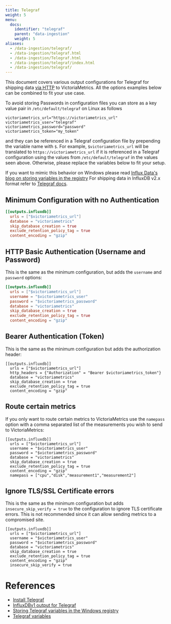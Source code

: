 ```yaml
---
title: Telegraf
weight: 5
menu:
  docs:
    identifier: "telegraf"
    parent: "data-ingestion"
    weight: 5
aliases:
  - /data-ingestion/telegraf/
  - /data-ingestion/telegraf.html
  - /data-ingestion/Telegraf.html
  - /data-ingestion/telegraf/index.html
  - /data-ingestion/telegraf/
---
```

This document covers various output configurations for Telegraf for shipping data [via HTTP](https://docs.victoriametrics.com/#how-to-send-data-from-influxdb-compatible-agents-such-as-telegraf)
to VictoriaMetrics. All the options examples below can be combined to fit your use case.

To avoid storing Passwords in configuration files you can store as a key value pair in `/etc/default/telegraf` on Linux as follows
```
victoriametrics_url="https://victoriametrics_url"
victoriametrics_user="telegraf"
victoriametrics_password="password"
victoriametrics_token="my_token"
```
and they can be referenced in a Telegraf configuration file by prepending the variable name with `$`.
For example, `$victoriametrics_url` will be translated to `https://victoriametrics_url` if it is referenced in a Telegraf configuration using the values from `/etc/default/telegraf` in the values seen above.
Otherwise, please replace the variables below to fit your setup.

If you want to mimic this behavior on Windows please read [Influx Data's blog on storing variables in the registry](https://www.influxdata.com/blog/using-telegraf-on-windows/)
For shipping data in InfluxDB v2.x format refer to [Telegraf docs](https://github.com/influxdata/telegraf/blob/master/plugins/outputs/influxdb_v2/README.md).

## Minimum Configuration with no Authentication

```toml
[[outputs.influxdb]]
  urls = ["$victoriametrics_url"]
  database = "victoriametrics"
  skip_database_creation = true
  exclude_retention_policy_tag = true
  content_encoding = "gzip"
```

## HTTP Basic Authentication (Username and Password)

This is the same as the minimum configuration, but adds the `username` and `password` options:
```toml
[[outputs.influxdb]]
  urls = ["$victoriametrics_url"]
  username = "$victoriametrics_user"
  password = "$victoriametrics_password"
  database = "victoriametrics"
  skip_database_creation = true
  exclude_retention_policy_tag = true
  content_encoding = "gzip"
```

## Bearer Authentication (Token)

This is the same as the minimum configuration but adds the authorization header:
```
[[outputs.influxdb]]
  urls = ["$victoriametrics_url"]
  http_headers = {"Authorization" = "Bearer $victoriametrics_token"}
  database = "victoriametrics"
  skip_database_creation = true
  exclude_retention_policy_tag = true
  content_encoding = "gzip"
```

## Route certain metrics

If you only want to route certain metrics to VictoriaMetrics use the `namepass` option with a comma separated list of the measurements you wish to send to VictoriaMetrics:
```
[[outputs.influxdb]]
  urls = ["$victoriametrics_url"]
  username = "$victoriametrics_user"
  password = "$victoriametrics_password"
  database = "victoriametrics"
  skip_database_creation = true
  exclude_retention_policy_tag = true
  content_encoding = "gzip"
  namepass = ["cpu","disk","measurement1","measurement2"]
```

## Ignore TLS/SSL Certificate errors

This is the same as the minimum configuration but adds `insecure_skip_verify = true` to the configuration to ignore TLS certificate errors.
This is not recommended since it can allow sending metrics to a compromised site.

```
[[outputs.influxdb]]
  urls = ["$victoriametrics_url"]
  username = "$victoriametrics_user"
  password = "$victoriametrics_password"
  database = "victoriametrics"
  skip_database_creation = true
  exclude_retention_policy_tag = true
  content_encoding = "gzip"
  insecure_skip_verify = true
```

# References 

- [Install Telegraf](https://docs.influxdata.com/telegraf/v1/install/)
- [InfluxDBv1 output for Telegraf](https://github.com/influxdata/telegraf/tree/master/plugins/outputs/influxdb)
- [Storing Telegraf variables in the Windows registry](https://www.influxdata.com/blog/using-telegraf-on-windows/)
- [Telegraf variables](https://docs.influxdata.com/telegraf/v1/configuration/#example-telegraf-environment-variables)
